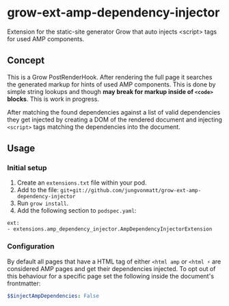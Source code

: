 # grow-ext-amp-dependency-injector
Extension for the static-site generator Grow that auto injects &lt;script&gt; tags for used AMP components.

## Concept
This is a Grow PostRenderHook. After rendering the full page it searches the generated markup for hints of used AMP components. This is done by simple string lookups and though **may break for markup inside of `<code>` blocks**. This is work in progress.

After matching the found dependencies against a list of valid dependencies they get injected by creating a DOM of the rendered document and injecting `<script>` tags matching the dependencies into the document.

## Usage
### Initial setup
1. Create an `extensions.txt` file within your pod.
1. Add to the file: `git+git://github.com/jungvonmatt/grow-ext-amp-dependency-injector`
1. Run `grow install`.
1. Add the following section to `podspec.yaml`:

```
ext:
- extensions.amp_dependency_injector.AmpDependencyInjectorExtension
```

### Configuration
By default all pages that have a HTML tag of either `<html amp` or `<html ⚡` are considered AMP pages and get their dependencies injected. To opt out of this behaviour for a specific page set the following inside the document's frontmatter:

```yaml
$$injectAmpDependencies: False
```
